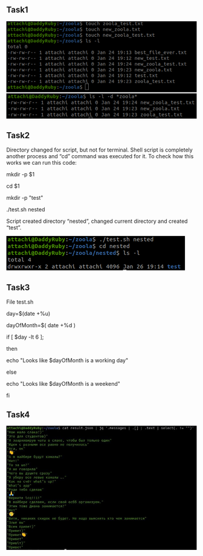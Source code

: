 ## Task1

![Task1_1](task1_1.png)
![Task1_2](task1_2.png)

## Task2

Directory changed for script, but not for terminal. Shell script is completely another
process and “cd” command was executed for it. To check how this works we can run
this code:

mkdir -p $1

cd $1

mkdir -p "test"

./test.sh nested

Script created directory “nested”, changed current directory and created “test”.

![Task2](task2.png)

## Task3

File test.sh

  day=$(date +%u)
  
  dayOfMonth=$( date +%d )
  
  if [ $day -lt 6 ];
  
  then
  
  echo "Looks like $dayOfMonth is a working day"
  
  else
  
  echo "Looks like $dayOfMonth is a weekend"
  
  fi

## Task4

![Task4](task4.jpg)
